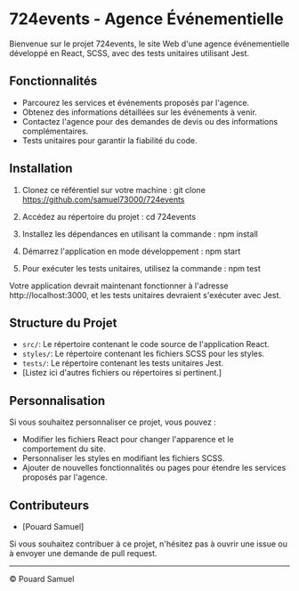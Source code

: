 # 724events - Agence Événementielle

Bienvenue sur le projet 724events, le site Web d'une agence événementielle développé en React, SCSS, avec des tests unitaires utilisant Jest.


## Fonctionnalités

- Parcourez les services et événements proposés par l'agence.
- Obtenez des informations détaillées sur les événements à venir.
- Contactez l'agence pour des demandes de devis ou des informations complémentaires.
- Tests unitaires pour garantir la fiabilité du code.


## Installation

1. Clonez ce référentiel sur votre machine :
git clone https://github.com/samuel73000/724events

2. Accédez au répertoire du projet :
cd 724events

3. Installez les dépendances en utilisant la commande :
npm install

4. Démarrez l'application en mode développement :
npm start

5. Pour exécuter les tests unitaires, utilisez la commande :
npm test

Votre application devrait maintenant fonctionner à l'adresse http://localhost:3000, et les tests unitaires devraient s'exécuter avec Jest.

## Structure du Projet

- `src/`: Le répertoire contenant le code source de l'application React.
- `styles/`: Le répertoire contenant les fichiers SCSS pour les styles.
- `tests/`: Le répertoire contenant les tests unitaires Jest.
- [Listez ici d'autres fichiers ou répertoires si pertinent.]



## Personnalisation

Si vous souhaitez personnaliser ce projet, vous pouvez :

- Modifier les fichiers React pour changer l'apparence et le comportement du site.
- Personnaliser les styles en modifiant les fichiers SCSS.
- Ajouter de nouvelles fonctionnalités ou pages pour étendre les services proposés par l'agence.

## Contributeurs

- [Pouard Samuel]

Si vous souhaitez contribuer à ce projet, n'hésitez pas à ouvrir une issue ou à envoyer une demande de pull request.



---

© Pouard Samuel




